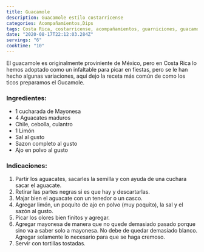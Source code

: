 ```yaml
---
title: Guacamole
description: Guacamole estilo costarricense
categories: Acompañamientos,Dips
tags: Costa Rica, costarricense, acompañamientos, guarniciones, guacamole, aguacate
date: "2020-08-17T22:12:03.284Z"
servings: "6"
cooktime: "10"
---
```

El guacamole es originalmente proviniente de México, pero en Costa Rica lo hemos adoptado como un infaltable para picar en fiestas, pero se le han hecho algunas variaciones, aquí dejo la receta más común de como los ticos preparamos el Gucamole.

### Ingredientes:

- 1 cucharada de Mayonesa
- 4 Aguacates maduros
- Chile, cebolla, culantro
- 1 Limón
- Sal al gusto
- Sazon completo al gusto
- Ajo en polvo al gusto

### Indicaciones:

1. Partir los aguacates, sacarles la semilla y con ayuda de una cuchara sacar el aguacate.
2. Retirar las partes negras si es que hay y descartarlas.
3. Majar bien el aguacate con un tenedor o un casco.
4. Agregar limón, un poquito de ajo en polvo (muy poquito), la sal y el sazón al gusto.
5. Picar los olores bien finitos y agregar.
6. Agregar mayonesa de manera que no quede demasiado pasado porque sino va a saber solo a mayonesa. No debe de quedar demasiado blanco. Agregar solamente lo necesario para que se haga cremoso.
7. Servir con tortillas tostadas.
